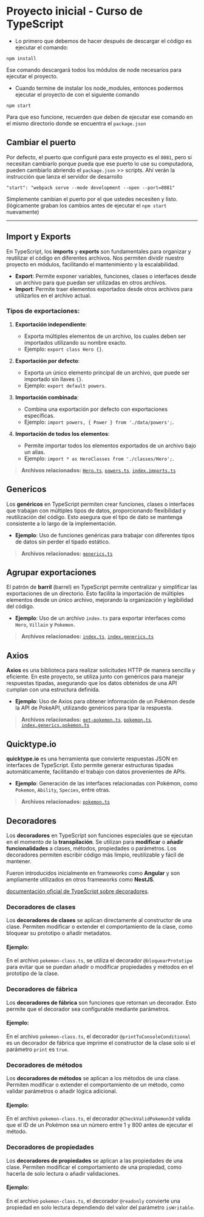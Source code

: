 # Proyecto inicial - Curso de TypeScript

* Lo primero que debemos de hacer después de descargar el código es ejecutar el comando:

```
npm install
```
Ese comando descargará todos los módulos de node necesarios para ejecutar el proyecto.


* Cuando termine de instalar los node_modules, entonces podermos ejecutar el proyecto de con el siguiente comando

```
npm start
```
Para que eso funcione, recuerden que deben de ejecutar ese comando en el mismo directorio donde se encuentra el ```package.json```

## Cambiar el puerto
Por defecto, el puerto que configuré para este proyecto es el ```8081```, pero si necesitan cambiarlo porque pueda que ese puerto lo use su computadora, pueden cambiarlo abriendo el ```package.json``` >> scripts. Ahí verán la instrucción que lanza el servidor de desarrollo

```
"start": "webpack serve --mode development --open --port=8081"
```

Simplemente cambian el puerto por el que ustedes necesiten y listo. (lógicamente graban los cambios antes de ejecutar el ```npm start``` nuevamente)

---

## Import y Exports

En TypeScript, los **imports** y **exports** son fundamentales para organizar y reutilizar el código en diferentes archivos. Nos permiten dividir nuestro proyecto en módulos, facilitando el mantenimiento y la escalabilidad.

- **Export**: Permite exponer variables, funciones, clases o interfaces desde un archivo para que puedan ser utilizadas en otros archivos.
- **Import**: Permite traer elementos exportados desde otros archivos para utilizarlos en el archivo actual.

### Tipos de exportaciones:
1. **Exportación independiente**:
   - Exporta múltiples elementos de un archivo, los cuales deben ser importados utilizando su nombre exacto.
   - Ejemplo: `export class Hero {}`.

2. **Exportación por defecto**:
   - Exporta un único elemento principal de un archivo, que puede ser importado sin llaves `{}`.
   - Ejemplo: `export default powers`.

3. **Importación combinada**:
   - Combina una exportación por defecto con exportaciones específicas.
   - Ejemplo: `import powers, { Power } from './data/powers';`.

4. **Importación de todos los elementos**:
   - Permite importar todos los elementos exportados de un archivo bajo un alias.
   - Ejemplo: `import * as HeroClasses from './classes/Hero';`.

> **Archivos relacionados:** [`Hero.ts`](src/classes/Hero.ts), [`powers.ts`](src/data/powers.ts), [`index.imports.ts`](src/index.imports.ts)

## Genericos

Los **genéricos** en TypeScript permiten crear funciones, clases o interfaces que trabajan con múltiples tipos de datos, proporcionando flexibilidad y reutilización del código. Esto asegura que el tipo de dato se mantenga consistente a lo largo de la implementación.

- **Ejemplo**: Uso de funciones genéricas para trabajar con diferentes tipos de datos sin perder el tipado estático.

> **Archivos relacionados:** [`generics.ts`](src/generics/generics.ts)


## Agrupar exportaciones

El patrón de **barril** (barrel) en TypeScript permite centralizar y simplificar las exportaciones de un directorio. Esto facilita la importación de múltiples elementos desde un único archivo, mejorando la organización y legibilidad del código.

- **Ejemplo**: Uso de un archivo `index.ts` para exportar interfaces como `Hero`, `Villain` y `Pokemon`.

> **Archivos relacionados:** [`index.ts`](src/interfaces/index.ts), [`index.generics.ts`](src/index.generics.ts)

## Axios

**Axios** es una biblioteca para realizar solicitudes HTTP de manera sencilla y eficiente. En este proyecto, se utiliza junto con genéricos para manejar respuestas tipadas, asegurando que los datos obtenidos de una API cumplan con una estructura definida.

- **Ejemplo**: Uso de Axios para obtener información de un Pokémon desde la API de PokeAPI, utilizando genéricos para tipar la respuesta.

> **Archivos relacionados:** [`get-pokemon.ts`](src/generics/get-pokemon.ts), [`pokemon.ts`](src/interfaces/pokemon.ts), [`index.generics.pokemon.ts`](src/index.generics.pokemon.ts)

## Quicktype.io

**quicktype.io** es una herramienta que convierte respuestas JSON en interfaces de TypeScript. Esto permite generar estructuras tipadas automáticamente, facilitando el trabajo con datos provenientes de APIs.

- **Ejemplo**: Generación de las interfaces relacionadas con Pokémon, como `Pokemon`, `Ability`, `Species`, entre otras.

> **Archivos relacionados:** [`pokemon.ts`](src/interfaces/pokemon.ts)

## Decoradores

Los **decoradores** en TypeScript son funciones especiales que se ejecutan en el momento de la **transpilación**. Se utilizan para **modificar** o **añadir funcionalidades** a clases, métodos, propiedades o parámetros. Los decoradores permiten escribir código más limpio, reutilizable y fácil de mantener.

Fueron introducidos inicialmente en frameworks como **Angular** y son ampliamente utilizados en otros frameworks como **NestJS**.

[documentación oficial de TypeScript sobre decoradores](https://www.typescriptlang.org/docs/handbook/decorators.html).

### Decoradores de clases
Los **decoradores de clases** se aplican directamente al constructor de una clase. Permiten modificar o extender el comportamiento de la clase, como bloquear su prototipo o añadir metadatos.

#### Ejemplo:
En el archivo `pokemon-class.ts`, se utiliza el decorador `@bloquearPrototipo` para evitar que se puedan añadir o modificar propiedades y métodos en el prototipo de la clase.

### Decoradores de fábrica
Los **decoradores de fábrica** son funciones que retornan un decorador. Esto permite que el decorador sea configurable mediante parámetros.

#### Ejemplo:
En el archivo `pokemon-class.ts`, el decorador `@printToConsoleConditional` es un decorador de fábrica que imprime el constructor de la clase solo si el parámetro `print` es `true`.

### Decoradores de métodos
Los **decoradores de métodos** se aplican a los métodos de una clase. Permiten modificar o extender el comportamiento de un método, como validar parámetros o añadir lógica adicional.

#### Ejemplo:
En el archivo `pokemon-class.ts`, el decorador `@CheckValidPokemonId` valida que el ID de un Pokémon sea un número entre 1 y 800 antes de ejecutar el método.

### Decoradores de propiedades

Los **decoradores de propiedades** se aplican a las propiedades de una clase. Permiten modificar el comportamiento de una propiedad, como hacerla de solo lectura o añadir validaciones.

#### Ejemplo:
En el archivo `pokemon-class.ts`, el decorador `@readonly` convierte una propiedad en solo lectura dependiendo del valor del parámetro `isWritable`.
